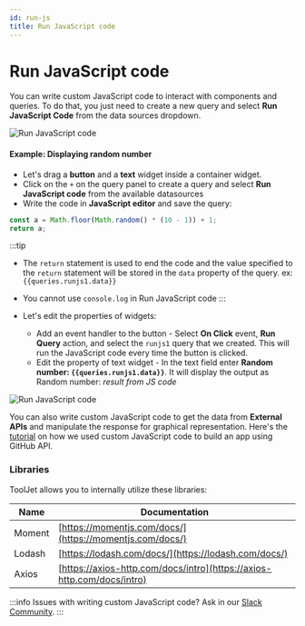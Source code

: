 ```yaml
---
id: run-js
title: Run JavaScript code
---
```


# Run JavaScript code

You can write custom JavaScript code to interact with components and queries. To do that, you just need to create a new query and select **Run JavaScript Code** from the data sources dropdown.

<div style={{textAlign: 'center'}}>

<img className="screenshot-full" src="/img/datasource-reference/custom-javascript/run-js.png" alt="Run JavaScript code" />

</div>

#### Example: Displaying random number

- Let's drag a **button** and a **text** widget inside a container widget.
- Click on the `+` on the query panel to create a query and select **Run JavaScript code** from the available datasources
- Write the code in **JavaScript editor** and save the query:
```jsx
const a = Math.floor(Math.random() * (10 - 1)) + 1;
return a;
```
:::tip
- The `return` statement is used to end the code and the value specified to the `return` statement will be stored in the `data` property of the query. 
ex: `{{queries.runjs1.data}}`
- You cannot use `console.log` in Run JavaScript code
:::

- Let's edit the properties of widgets:
    - Add an event handler to the button - Select **On Click** event, **Run Query** action, and select the `runjs1` query that we created. This will run the JavaScript code every time the button is clicked.
    - Edit the property of text widget - In the text field enter **Random number: `{{queries.runjs1.data}}`**. It will display the output as Random number: *result from JS code*


<div style={{textAlign: 'center'}}>

<img className="screenshot-full" src="/img/datasource-reference/custom-javascript/jsrandom.gif" alt="Run JavaScript code" />

</div>

You can also write custom JavaScript code to get the data from **External APIs** and manipulate the response for graphical representation. Here's the [tutorial](https://blog.tooljet.com/build-github-stars-history-app-in-5-minutes-using-low-code/) on how we used custom JavaScript code to build an app using GitHub API.

### Libraries

ToolJet allows you to internally utilize these libraries:

| Name        | Documentation |
| ----------- | ----------- |
| Moment      | [https://momentjs.com/docs/](https://momentjs.com/docs/) |
| Lodash      | [https://lodash.com/docs/](https://lodash.com/docs/) |
| Axios       | [https://axios-http.com/docs/intro](https://axios-http.com/docs/intro) |

:::info
Issues with writing custom JavaScript code? Ask in our [Slack Community](https://tooljet.com/slack).
:::